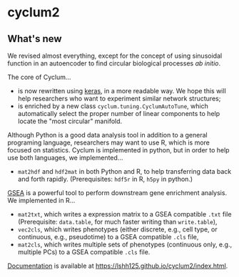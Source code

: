 # cyclum2

## What's new
We revised almost everything, except for the concept of using sinusoidal function in an autoencoder to find circular biological processes *ab initio*.

The core of Cyclum...
- is now rewritten using [keras](https://keras.io/), in a more readable way. We hope this will help researchers who want to experiment similar network structures;
- is enriched by a new class `cyclum.tuning.CyclumAutoTune`, which automatically select the proper number of linear components to help locate the "most circular" manifold.

Although Python is a good data analysis tool in addition to a general programing language, researchers may want to use R, which is more focused on statistics. Cyclum is implemented in python, but in order to help use both languages, we implemented...
- `mat2hdf` and `hdf2mat` in both Python and R, to help transferring data back and forth rapidly. (Prerequisites: `hdf5r` in R, `h5py` in python.)

[GSEA](http://software.broadinstitute.org/gsea/index.jsp) is a powerful tool to perform downstream gene enrichment analysis. We implemented in R...
- `mat2txt`, which writes a expression matrix to a GSEA compatible `.txt` file (Prerequisite: `data.table`, for much faster writing than `write.table`),
- `vec2cls`, which writes phenotypes (either discrete, e.g., cell type, or continuous, e.g., pseudotime) to a GSEA compatible `.cls` file,
- `mat2cls`, which writes multiple sets of phenotypes (continuous only, e.g., multiple PCs) to a GSEA compatible `.cls` file.

[Documentation](https://lshh125.github.io/cyclum2/index.html) is available at https://lshh125.github.io/cyclum2/index.html.
